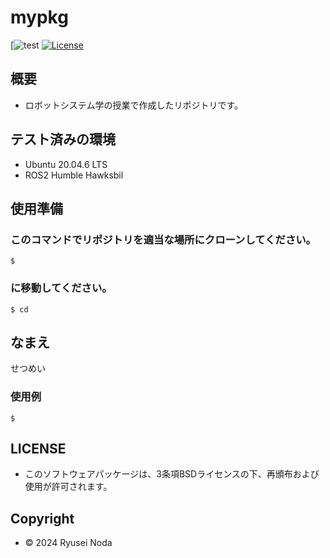 # mypkg

[![test]()
[![License](https://img.shields.io/badge/License-BSD--3--Clause-blue.svg)](https://github.com/ryuryurex/mypkg/blob/main/LICENSE)

## 概要
- ロボットシステム学の授業で作成したリポジトリです。

## テスト済みの環境
* Ubuntu 20.04.6 LTS
* ROS2 Humble Hawksbil

## 使用準備

### このコマンドでリポジトリを適当な場所にクローンしてください。
```shell
$ 
```

### に移動してください。
```shell
$ cd 
```

## なまえ
せつめい

### 使用例
```shell
$ 
```


## LICENSE
* このソフトウェアパッケージは、3条項BSDライセンスの下、再頒布および使用が許可されます。

## Copyright
* © 2024 Ryusei Noda
